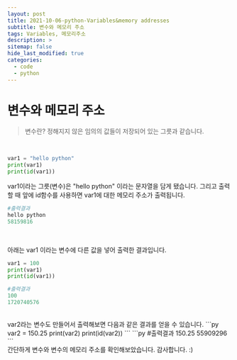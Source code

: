 ```yaml
---
layout: post
title: 2021-10-06-python-Variables&memory addresses
subtitle: 변수와 메모리 주소
tags: Variables, 메모리주소
description: >
sitemap: false
hide_last_modified: true
categories:
  - code
  - python
---
```


# 변수와 메모리 주소
>변수란?
정해지지 않은 임의의 값들이 저장되어 있는 그릇과 같습니다.

<br>

```py
var1 = "hello python"
print(var1)
print(id(var1))
```
var1이라는 그릇(변수)은 "hello python" 이라는 문자열을 담게 됐습니다.
그리고 출력할 때 앞에 id함수를 사용하면 var1에 대한 메모리 주소가 출력됩니다.
```py
#출력결과
hello python
58159816
```
<br>

아래는 var1 이라는 변수에 다른 값을 넣어 출력한 결과입니다.
```py
var1 = 100
print(var1)
print(id(var1))
```
```py
#출력결과
100
1720740576
```
<br>
var2라는 변수도 만들어서 출력해보면 다음과 같은 결과를 얻을 수 있습니다.
```py
var2 = 150.25
print(var2)
print(id(var2))
```
```py
#출력결과
150.25
55909296
```
<br>
간단하게 변수와 변수의 메모리 주소를 확인해보았습니다. 감사합니다. :)
